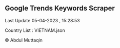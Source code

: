 

## Google Trends Keywords Scraper 
 
Last Update 05-04-2023 , 15:28:53

Country List :
VIETNAM.json



© Abdul Muttaqin 
